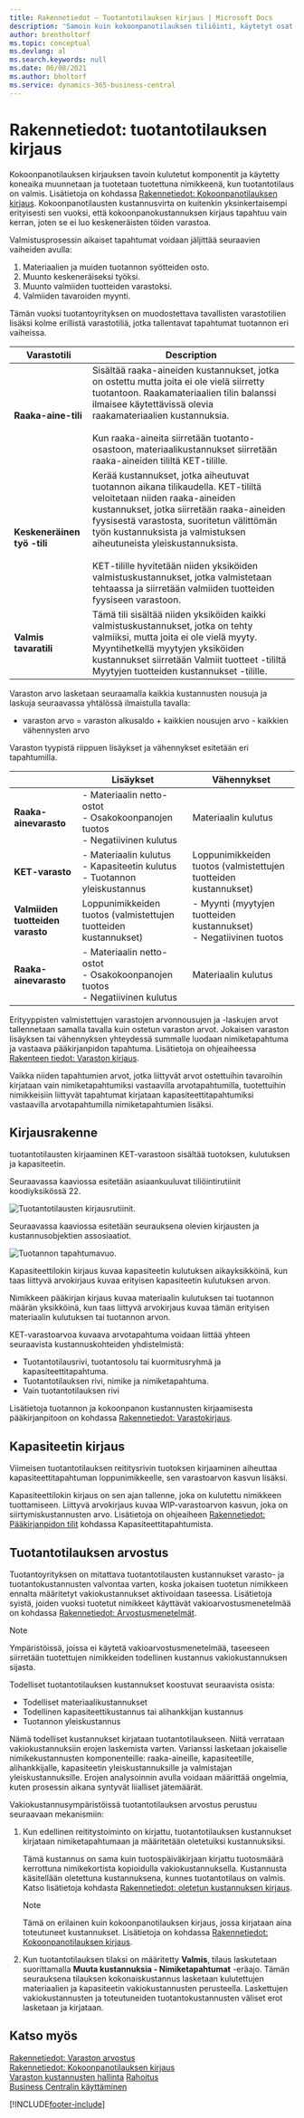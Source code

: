 ```yaml
---
title: Rakennetiedot – Tuotantotilauksen kirjaus | Microsoft Docs
description: 'Samoin kuin kokoonpanotilauksen tiliöinti, käytetyt osat ja käytetty koneaika muunnetaan ja tuotetaan tuotettuna nimikkeenä, kun tuotantotilaus on valmis.'
author: brentholtorf
ms.topic: conceptual
ms.devlang: al
ms.search.keywords: null
ms.date: 06/08/2021
ms.author: bholtorf
ms.service: dynamics-365-business-central
---
```

# Rakennetiedot: tuotantotilauksen kirjaus
Kokoonpanotilauksen kirjauksen tavoin kulutetut komponentit ja käytetty koneaika muunnetaan ja tuotetaan tuotettuna nimikkeenä, kun tuotantotilaus on valmis. Lisätietoja on kohdassa [Rakennetiedot: Kokoonpanotilauksen kirjaus](design-details-assembly-order-posting.md). Kokoonpanotilausten kustannusvirta on kuitenkin yksinkertaisempi erityisesti sen vuoksi, että kokoonpanokustannuksen kirjaus tapahtuu vain kerran, joten se ei luo keskeneräisten töiden varastoa.


Valmistusprosessin aikaiset tapahtumat voidaan jäljittää seuraavien vaiheiden avulla:  

1.  Materiaalien ja muiden tuotannon syötteiden osto.  
2.  Muunto keskeneräiseksi työksi.  
3.  Muunto valmiiden tuotteiden varastoksi.  
4.  Valmiiden tavaroiden myynti.  

Tämän vuoksi tuotantoyrityksen on muodostettava tavallisten varastotilien lisäksi kolme erillistä varastotiliä, jotka tallentavat tapahtumat tuotannon eri vaiheissa.  

|Varastotili|Description|  
|-----------------------|---------------------------------------|  
|**Raaka-aine-tili**|Sisältää raaka-aineiden kustannukset, jotka on ostettu mutta joita ei ole vielä siirretty tuotantoon. Raakamateriaalien tilin balanssi ilmaisee käytettävissä olevia raakamateriaalien kustannuksia.<br /><br /> Kun raaka-aineita siirretään tuotanto-osastoon, materiaalikustannukset siirretään raaka-aineiden tililtä KET-tilille.|  
|**Keskeneräinen työ -tili**|Kerää kustannukset, jotka aiheutuvat tuotannon aikana tilikaudella. KET-tililtä veloitetaan niiden raaka-aineiden kustannukset, jotka siirretään raaka-aineiden fyysisestä varastosta, suoritetun välittömän työn kustannuksista ja valmistuksen aiheutuneista yleiskustannuksista.<br /><br /> KET-tilille hyvitetään niiden yksiköiden valmistuskustannukset, jotka valmistetaan tehtaassa ja siirretään valmiiden tuotteiden fyysiseen varastoon.|  
|**Valmis tavaratili**|Tämä tili sisältää niiden yksiköiden kaikki valmistuskustannukset, jotka on tehty valmiiksi, mutta joita ei ole vielä myyty. Myyntihetkellä myytyjen yksiköiden kustannukset siirretään Valmiit tuotteet -tililtä Myytyjen tuotteiden kustannukset -tilille.|  

Varaston arvo lasketaan seuraamalla kaikkia kustannusten nousuja ja laskuja seuraavassa yhtälössä ilmaistulla tavalla:  

* varaston arvo = varaston alkusaldo + kaikkien nousujen arvo - kaikkien vähennysten arvo  

Varaston tyypistä riippuen lisäykset ja vähennykset esitetään eri tapahtumilla.  

||Lisäykset|Vähennykset|  
|-|---------------|---------------|  
|**Raaka-ainevarasto**|-   Materiaalin netto-ostot<br />-   Osakokoonpanojen tuotos<br />-   Negatiivinen kulutus|Materiaalin kulutus|  
|**KET-varasto**|-   Materiaalin kulutus<br />-   Kapasiteetin kulutus<br />-   Tuotannon yleiskustannus|Loppunimikkeiden tuotos (valmistettujen tuotteiden kustannukset)|  
|**Valmiiden tuotteiden varasto**|Loppunimikkeiden tuotos (valmistettujen tuotteiden kustannukset)|-   Myynti (myytyjen tuotteiden kustannukset)<br />-   Negatiivinen tuotos|  
|**Raaka-ainevarasto**|-   Materiaalin netto-ostot<br />-   Osakokoonpanojen tuotos<br />-   Negatiivinen kulutus|Materiaalin kulutus|  

Erityyppisten valmistettujen varastojen arvonnousujen ja -laskujen arvot tallennetaan samalla tavalla kuin ostetun varaston arvot. Jokaisen varaston lisäyksen tai vähennyksen yhteydessä summalle luodaan nimiketapahtuma ja vastaava pääkirjanpidon tapahtuma. Lisätietoja on ohjeaiheessa [Rakenteen tiedot: Varaston kirjaus](design-details-inventory-posting.md).  

Vaikka niiden tapahtumien arvot, jotka liittyvät arvot ostettuihin tavaroihin kirjataan vain nimiketapahtumiksi vastaavilla arvotapahtumilla, tuotettuihin nimikkeisiin liittyvät tapahtumat kirjataan kapasiteettitapahtumiksi vastaavilla arvotapahtumilla nimiketapahtumien lisäksi.  

## Kirjausrakenne  
tuotantotilausten kirjaaminen KET-varastoon sisältää tuotoksen, kulutuksen ja kapasiteetin.  

Seuraavassa kaaviossa esitetään asiaankuuluvat tiliöintirutiinit koodiyksikössä 22.  

![Tuotantotilausten kirjausrutiinit.](media/design_details_inventory_costing_14_production_posting_1.png "Tuotantotilausten kirjausrutiinit")  

Seuraavassa kaaviossa esitetään seurauksena olevien kirjausten ja kustannusobjektien assosiaatiot.  

![Tuotannon tapahtumavuo.](media/design_details_inventory_costing_14_production_posting_2.png "Tuotannon tapahtumavuo")  

Kapasiteettilokin kirjaus kuvaa kapasiteetin kulutuksen aikayksikköinä, kun taas liittyvä arvokirjaus kuvaa erityisen kapasiteetin kulutuksen arvon.  

Nimikkeen pääkirjan kirjaus kuvaa materiaalin kulutuksen tai tuotannon määrän yksikköinä, kun taas liittyvä arvokirjaus kuvaa tämän erityisen materiaalin kulutuksen tai tuotannon arvon.  

KET-varastoarvoa kuvaava arvotapahtuma voidaan liittää yhteen seuraavista kustannuskohteiden yhdistelmistä:  

-   Tuotantotilausrivi, tuotantosolu tai kuormitusryhmä ja kapasiteettitapahtuma.  
-   Tuotantotilauksen rivi, nimike ja nimiketapahtuma.  
-   Vain tuotantotilauksen rivi  

Lisätietoja tuotannon ja kokoonpanon kustannusten kirjaamisesta pääkirjanpitoon on kohdassa [Rakennetiedot: Varastokirjaus](design-details-inventory-posting.md).  

## Kapasiteetin kirjaus  
Viimeisen tuotantotilauksen reititysrivin tuotoksen kirjaaminen aiheuttaa kapasiteettitapahtuman loppunimikkeelle, sen varastoarvon kasvun lisäksi.  

 Kapasiteettilokin kirjaus on sen ajan tallenne, joka on kulutettu nimikkeen tuottamiseen. Liittyvä arvokirjaus kuvaa WIP-varastoarvon kasvun, joka on siirtymiskustannusten arvo. Lisätietoja on ohjeaiheen [Rakennetiedot: Pääkirjanpidon tilit](design-details-accounts-in-the-general-ledger.md) kohdassa Kapasiteettitapahtumista.  

## Tuotantotilauksen arvostus  
 Tuotantoyrityksen on mitattava tuotantotilausten kustannukset varasto- ja tuotantokustannusten valvontaa varten, koska jokaisen tuotetun nimikkeen ennalta määritetyt vakiokustannukset aktivoidaan taseessa. Lisätietoja syistä, joiden vuoksi tuotetut nimikkeet käyttävät vakioarvostusmenetelmää on kohdassa [Rakennetiedot: Arvostusmenetelmät](design-details-costing-methods.md).  

> [!NOTE]  
>  Ympäristöissä, joissa ei käytetä vakioarvostusmenetelmää, taseeseen siirretään tuotettujen nimikkeiden todellinen kustannus vakiokustannuksen sijasta.  

Todelliset tuotantotilauksen kustannukset koostuvat seuraavista osista:  

-   Todelliset materiaalikustannukset  
-   Todellinen kapasiteettikustannus tai alihankkijan kustannus  
-   Tuotannon yleiskustannus  

Nämä todelliset kustannukset kirjataan tuotantotilaukseen. Niitä verrataan vakiokustannuksiin erojen laskemista varten. Varianssi lasketaan jokaiselle nimikekustannusten komponenteille: raaka-aineille, kapasiteetille, alihankkijalle, kapasiteetin yleiskustannuksille ja valmistajan yleiskustannuksille. Erojen analysoinnin avulla voidaan määrittää ongelmia, kuten prosessin aikana syntyvät liialliset jätemäärät.  

Vakiokustannusympäristöissä tuotantotilauksen arvostus perustuu seuraavaan mekanismiin:  

1.  Kun edellinen reititystoiminto on kirjattu, tuotantotilauksen kustannukset kirjataan nimiketapahtumaan ja määritetään oletetuiksi kustannuksiksi.  

    Tämä kustannus on sama kuin tuotospäiväkirjaan kirjattu tuotosmäärä kerrottuna nimikekortista kopioidulla vakiokustannuksella. Kustannusta käsitellään oletettuna kustannuksena, kunnes tuotantotilaus on valmis. Katso lisätietoja kohdasta [Rakennetiedot: oletetun kustannuksen kirjaus](design-details-expected-cost-posting.md).  

    > [!NOTE]  
    >  Tämä on erilainen kuin kokoonpanotilauksen kirjaus, jossa kirjataan aina toteutuneet kustannukset. Lisätietoja on kohdassa [Rakennetiedot: Kokoonpanotilauksen kirjaus](design-details-assembly-order-posting.md).  
2.  Kun tuotantotilauksen tilaksi on määritetty **Valmis**, tilaus laskutetaan suorittamalla **Muuta kustannuksia - Nimiketapahtumat** -eräajo. Tämän seurauksena tilauksen kokonaiskustannus lasketaan kulutettujen materiaalien ja kapasiteetin vakiokustannusten perusteella. Laskettujen vakiokustannusten ja toteutuneiden tuotantokustannusten väliset erot lasketaan ja kirjataan.  

## Katso myös  
 [Rakennetiedot: Varaston arvostus](design-details-inventory-costing.md)   
 [Rakennetiedot: Kokoonpanotilauksen kirjaus](design-details-assembly-order-posting.md)  
 [Varaston kustannusten hallinta](finance-manage-inventory-costs.md) [Rahoitus](finance.md)  
 [Business Centralin käyttäminen](ui-work-product.md)


[!INCLUDE[footer-include](includes/footer-banner.md)]